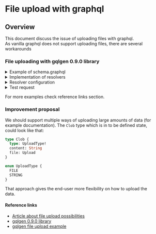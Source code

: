 # File upload with graphql

## Overview

This document discuss the issue of uploading files with graphql. \
As vanilla graphql does not support uploading files, there are several workarounds

### File uploading with gqlgen 0.9.0 library
<details>
<summary>Example of schema.graphql</summary>
<p>

```graphql
# The `Upload` scalar type represents a multipart file upload.
# It is already implemented in gqlgen library, so we can use it straight away.
scalar Upload

input DocumentationInput {
  data: Upload!
}

type Mutation {
  storeDocumentation(in: DocumentationInput!): String
}

type Query {
  anything: String
}

```
</p>
</details>

<details>
<summary>Implementation of resolvers</summary>
<p>

```go
type Resolver struct{}

func (r *Resolver) Mutation() MutationResolver {
	return &mutationResolver{r}
}
func (r *Resolver) Query() QueryResolver {
	return &queryResolver{r}
}

type mutationResolver struct{ *Resolver }

func (r *mutationResolver) StoreDocumentation(ctx context.Context, in DocumentationInput) (*string,error) {
	doc := Documentation{
		ID:string(rand.Int()),
		Data:in.Data,
	}

	b := bytes.NewBuffer(nil)
	io.Copy(b, doc.Data.File)
	out := b.String()
	return &out, nil
}

type queryResolver struct{ *Resolver }

func (r *queryResolver) Anything(ctx context.Context) (*string,error){
	return nil,nil
}
```


</p>
</details>

<details>
<summary> Resolver configuration </summary>
<p>

To make your server recognise that resolver, attach it inside `main` function. \
You can also set some parameters like `UploadMaxMemory` or `UploadMaxSize`.

```go
	exec := fileupload.NewExecutableSchema(fileupload.Config{Resolvers: &fileupload.Resolver{}})

	var mb int64 = 1 << 20
	uploadMaxMemory := handler.UploadMaxMemory(32 * mb)
	uploadMaxSize := handler.UploadMaxSize(50 * mb)

	http.Handle("/query", handler.GraphQL(exec, uploadMaxMemory, uploadMaxSize))
```

</p>
</details>

<details>
<summary> Test request </summary>
<p>

The curl request accepts a `FILEPATH` variable with the path to file which you want to send with the request
```bash
curl localhost:8080/query \
  -F operations='{ "query": "mutation ($file: Upload!) { storeDocumentation(in: {data: $file}) }", "variables": { "file": null } }' \
  -F map='{ "0": ["variables.file"] }' \
  -F 0=@${FILEPATH}
```

</p>
</details>

For more examples check reference links section.

### Improvement proposal

We should support multiple ways of uploading large amounts of data (for example documentation).
The `Clob` type which is in to be defined state, could look like that:

```graphql
type Clob {
  type: UploadType!  
  content: String
  file: Upload
}
```

```graphql
enum UploadType {
  FILE
  STRING
}
```

That approach gives the end-user more flexibility on how to upload the data.

#### Reference links

- [Article about file upload possibilities](https://medium.freecodecamp.org/how-to-manage-file-uploads-in-graphql-mutations-using-apollo-graphene-b48ed6a6498c)
- [gqlgen 0.9.0 library](https://github.com/99designs/gqlgen/tree/v0.9.0)
- [gqlgen file upload example](https://github.com/99designs/gqlgen/tree/v0.9.0/example/fileupload)